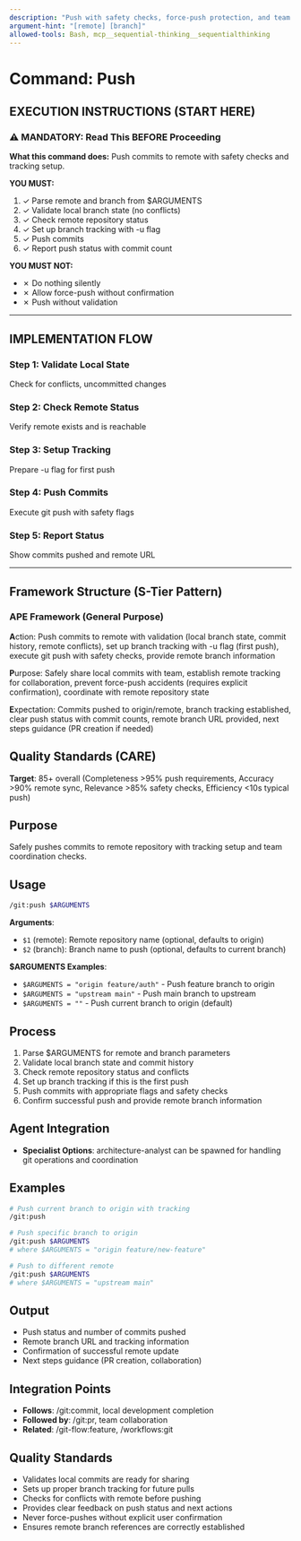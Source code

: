 ```yaml
---
description: "Push with safety checks, force-push protection, and team coordination"
argument-hint: "[remote] [branch]"
allowed-tools: Bash, mcp__sequential-thinking__sequentialthinking
---
```


# Command: Push

## EXECUTION INSTRUCTIONS (START HERE)

### ⚠️ MANDATORY: Read This BEFORE Proceeding

**What this command does:** Push commits to remote with safety checks and tracking setup.

**YOU MUST:**
1. ✓ Parse remote and branch from $ARGUMENTS
2. ✓ Validate local branch state (no conflicts)
3. ✓ Check remote repository status
4. ✓ Set up branch tracking with -u flag
5. ✓ Push commits
6. ✓ Report push status with commit count

**YOU MUST NOT:**
- ✗ Do nothing silently
- ✗ Allow force-push without confirmation
- ✗ Push without validation

---

## IMPLEMENTATION FLOW

### Step 1: Validate Local State
Check for conflicts, uncommitted changes

### Step 2: Check Remote Status
Verify remote exists and is reachable

### Step 3: Setup Tracking
Prepare -u flag for first push

### Step 4: Push Commits
Execute git push with safety flags

### Step 5: Report Status
Show commits pushed and remote URL

---

## Framework Structure (S-Tier Pattern)

### APE Framework (General Purpose)

**A**ction: Push commits to remote with validation (local branch state, commit history, remote conflicts), set up branch tracking with -u flag (first push), execute git push with safety checks, provide remote branch information

**P**urpose: Safely share local commits with team, establish remote tracking for collaboration, prevent force-push accidents (requires explicit confirmation), coordinate with remote repository state

**E**xpectation: Commits pushed to origin/remote, branch tracking established, clear push status with commit counts, remote branch URL provided, next steps guidance (PR creation if needed)

## Quality Standards (CARE)

**Target**: 85+ overall (Completeness >95% push requirements, Accuracy >90% remote sync, Relevance >85% safety checks, Efficiency <10s typical push)

## Purpose

Safely pushes commits to remote repository with tracking setup and team coordination checks.

## Usage

```bash
/git:push $ARGUMENTS
```

**Arguments**:

- `$1` (remote): Remote repository name (optional, defaults to origin)
- `$2` (branch): Branch name to push (optional, defaults to current branch)

**$ARGUMENTS Examples**:

- `$ARGUMENTS = "origin feature/auth"` - Push feature branch to origin
- `$ARGUMENTS = "upstream main"` - Push main branch to upstream
- `$ARGUMENTS = ""` - Push current branch to origin (default)

## Process

1. Parse $ARGUMENTS for remote and branch parameters
2. Validate local branch state and commit history
3. Check remote repository status and conflicts
4. Set up branch tracking if this is the first push
5. Push commits with appropriate flags and safety checks
6. Confirm successful push and provide remote branch information

## Agent Integration

- **Specialist Options**: architecture-analyst can be spawned for handling git operations and coordination

## Examples

```bash
# Push current branch to origin with tracking
/git:push

# Push specific branch to origin
/git:push $ARGUMENTS
# where $ARGUMENTS = "origin feature/new-feature"

# Push to different remote
/git:push $ARGUMENTS
# where $ARGUMENTS = "upstream main"
```

## Output

- Push status and number of commits pushed
- Remote branch URL and tracking information
- Confirmation of successful remote update
- Next steps guidance (PR creation, collaboration)

## Integration Points

- **Follows**: /git:commit, local development completion
- **Followed by**: /git:pr, team collaboration
- **Related**: /git-flow:feature, /workflows:git

## Quality Standards

- Validates local commits are ready for sharing
- Sets up proper branch tracking for future pulls
- Checks for conflicts with remote before pushing
- Provides clear feedback on push status and next actions
- Never force-pushes without explicit user confirmation
- Ensures remote branch references are correctly established
